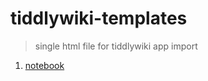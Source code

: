 # tiddlywiki-templates
> single html file for tiddlywiki app import

1. [notebook](https://oeyoews.github.io/tiddlywiki-templates/notebook.html)
